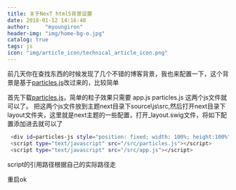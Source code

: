 ```yaml
---
title: 关于NexT html5背景设置
date: 2018-01-12 14:16:48
author:     "myoungiron"
header-img: "img/home-bg-o.jpg"
catalog: true
tags: js
icon: "img/article_icon/technical_article_icon.png"
---
```

前几天你在查找东西的时候发现了几个不错的博客背景，我也来配置一下，这个背景是基于[particles.js](http://codepen.io/VincentGarreau/pen/pnlso)改过来的，比较简单

<!-- more -->
首先下载[particles.js](http://codepen.io/VincentGarreau/pen/pnlso)，简单的粒子效果只需要 app.js particles.js 这两个js文件就可以了。
把这两个js文件放到主题next目录下source\js\src,然后打开next目录下layout文件夹，这里就是next主题的一些配置，打开_layout.swig文件，将如下配置添加进去就可以了
``` bash
 <div id=particles-js style="position: fixed; width: 100%; height:100%"></div>
 <script type="text/javascript" src="/src/particles.js"></script>
 <script type="text/javascript" src="/src/app.js"></script>
```
script的引用路径根据自己的实际路径走

重启ok
